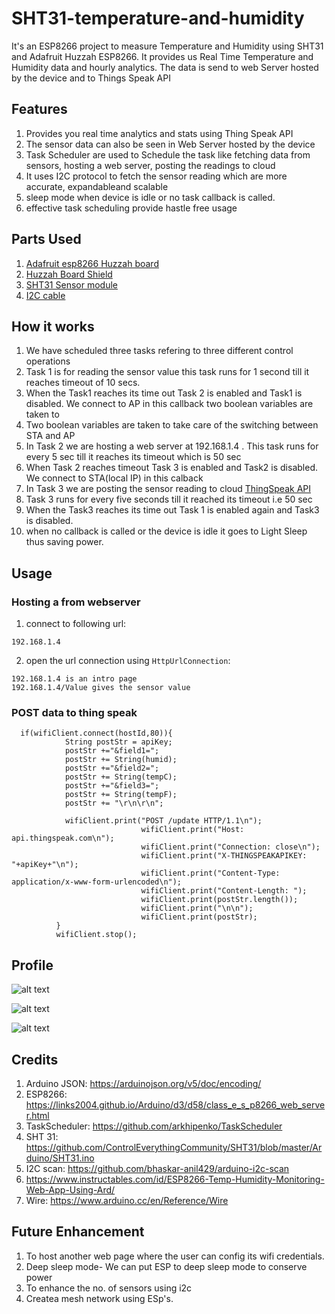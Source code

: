 # SHT31-temperature-and-humidity
 
It's an ESP8266 project to measure Temperature and Humidity using SHT31 and Adafruit Huzzah ESP8266. It provides us Real Time Temperature and Humidity data and 
 hourly analytics. The data is send to web Server hosted by the device and to Things Speak API
 

## Features 
 1. Provides you real time analytics and stats using Thing Speak API 
 2. The sensor data can also be seen in Web Server hosted by the device
 3. Task Scheduler are used to Schedule the task like fetching data from sensors, hosting a web server, posting the readings to cloud
 4. It uses I2C protocol to fetch the sensor reading which are more accurate, expandableand scalable
 5. sleep mode when device is idle or no task callback is called.
 6. effective task scheduling provide hastle free usage
 
## Parts Used
 1. [Adafruit esp8266 Huzzah board](https://www.adafruit.com/product/2471)
 2. [Huzzah Board Shield](https://shop.controleverything.com/products/adafruit-huzzah-esp8266-breakout-with-usb-and-i2c-expansion-port)
 3. [SHT31 Sensor module](https://shop.controleverything.com/products/humidity-and-temperature-sensor-2-rh-0-3-c)
 4. [I2C cable](https://store.ncd.io/product/i%C2%B2c-cable/)
 

## How it works
 1. We have scheduled three tasks refering to three different control operations
 2. Task 1 is for reading the sensor value this task runs for 1 second till it reaches timeout of 10 secs.
 3. When the Task1 reaches its time out Task 2 is enabled and Task1 is disabled. We connect to AP in this callback two boolean variables are taken to
 4. Two boolean variables are taken to take care of the switching between STA and AP 
 5. In Task 2 we are hosting a web server at 192.168.1.4 . This task runs for every 5 sec till it reaches its timeout which is 50 sec
 6. When Task 2 reaches timeout Task 3 is enabled and Task2 is disabled. We connect to STA(local IP) in this calback 
 7. In Task 3 we are posting the sensor reading to cloud [ThingSpeak API](https://thingspeak.com/channels/602864)
 8. Task 3 runs for every five seconds till it reached its timeout i.e 50 sec
 9. When the Task3 reaches its time out Task 1 is enabled again and Task3 is disabled.
10. when no callback is called or the device is idle it goes to Light Sleep thus saving power.


## Usage

### Hosting a from webserver

1. connect to following url:
  ```  
  192.168.1.4
  ```
2. open the url connection using `HttpUrlConnection`:
  ```
  192.168.1.4 is an intro page
  192.168.1.4/Value gives the sensor value
 ```

### POST data to thing speak

```
  if(wifiClient.connect(hostId,80)){
            String postStr = apiKey;
            postStr +="&field1=";
            postStr += String(humid);
            postStr +="&field2=";
            postStr += String(tempC);
            postStr +="&field3=";
            postStr += String(tempF);
            postStr += "\r\n\r\n";

            wifiClient.print("POST /update HTTP/1.1\n");
                             wifiClient.print("Host: api.thingspeak.com\n");
                             wifiClient.print("Connection: close\n");
                             wifiClient.print("X-THINGSPEAKAPIKEY: "+apiKey+"\n");
                             wifiClient.print("Content-Type: application/x-www-form-urlencoded\n");
                             wifiClient.print("Content-Length: ");
                             wifiClient.print(postStr.length());
                             wifiClient.print("\n\n");
                             wifiClient.print(postStr);
          }
          wifiClient.stop();
```


## Profile

![alt text](https://github.com/ncdcommunity/SHT31-temperature-and-humidity/blob/master/thingSpeak.png)

![alt text]( https://github.com/ncdcommunity/SHT31-temperature-and-humidity/blob/master/webpage1.png)

![alt text]( https://github.com/ncdcommunity/SHT31-temperature-and-humidity/blob/master/webpage2.png)


## Credits

1. Arduino JSON: https://arduinojson.org/v5/doc/encoding/ 
2. ESP8266: https://links2004.github.io/Arduino/d3/d58/class_e_s_p8266_web_server.html
3. TaskScheduler: https://github.com/arkhipenko/TaskScheduler
4. SHT 31: https://github.com/ControlEverythingCommunity/SHT31/blob/master/Arduino/SHT31.ino
5. I2C scan: https://github.com/bhaskar-anil429/arduino-i2c-scan
6. https://www.instructables.com/id/ESP8266-Temp-Humidity-Monitoring-Web-App-Using-Ard/
7. Wire: https://www.arduino.cc/en/Reference/Wire

## Future Enhancement 
1. To host another web page where the user can config its wifi credentials.
2. Deep sleep mode- We can put ESP to deep sleep mode to conserve power
3. To enhance the no. of sensors using i2c
4. Createa mesh network using ESp's.

